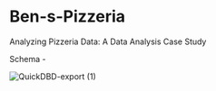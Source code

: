 # Ben-s-Pizzeria
Analyzing Pizzeria Data: A Data Analysis Case Study

Schema -

![QuickDBD-export (1)](https://github.com/VishveshDhobe/Ben-s-Pizzeria/assets/49454317/6f935d18-1407-4329-bd68-bfaf4743a20a)
